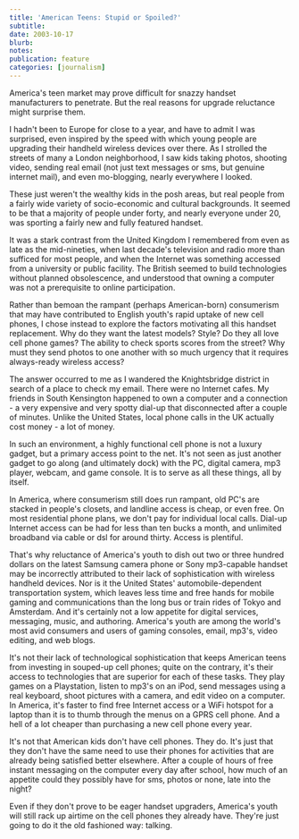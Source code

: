 ```yaml
---
title: 'American Teens: Stupid or Spoiled?'
subtitle:
date: 2003-10-17
blurb:
notes:
publication: feature
categories: [journalism]
---
```


America's teen market may prove difficult for snazzy handset manufacturers to penetrate. But the real reasons for upgrade reluctance might surprise them.

I hadn't been to Europe for close to a year, and have to admit I was surprised, even inspired by the speed with which young people are upgrading their handheld wireless devices over there. As I strolled the streets of many a London neighborhood, I saw kids taking photos, shooting video, sending real email (not just text messages or sms, but genuine internet mail), and even mo-blogging, nearly everywhere I looked.

These just weren't the wealthy kids in the posh areas, but real people from a fairly wide variety of socio-economic and cultural backgrounds. It seemed to be that a majority of people under forty, and nearly everyone under 20, was sporting a fairly new and fully featured handset.

It was a stark contrast from the United Kingdom I remembered from even as late as the mid-nineties, when last decade's television and radio more than sufficed for most people, and when the Internet was something accessed from a university or public facility. The British seemed to build technologies without planned obsolescence, and understood that owning a computer was not a prerequisite to online participation.

Rather than bemoan the rampant (perhaps American-born) consumerism that may have contributed to English youth's rapid uptake of new cell phones, I chose instead to explore the factors motivating all this handset replacement. Why do they want the latest models? Style? Do they all love cell phone games? The ability to check sports scores from the street? Why must they send photos to one another with so much urgency that it requires always-ready wireless access?

The answer occurred to me as I wandered the Knightsbridge district in search of a place to check my email. There were no Internet cafes. My friends in South Kensington happened to own a computer and a connection - a very expensive and very spotty dial-up that disconnected after a couple of minutes. Unlike the United States, local phone calls in the UK actually cost money - a lot of money.

In such an environment, a highly functional cell phone is not a luxury gadget, but a primary access point to the net. It's not seen as just another gadget to go along (and ultimately dock) with the PC, digital camera, mp3 player, webcam, and game console. It is to serve as all these things, all by itself.

In America, where consumerism still does run rampant, old PC's are stacked in people's closets, and landline access is cheap, or even free. On most residential phone plans, we don't pay for individual local calls. Dial-up Internet access can be had for less than ten bucks a month, and unlimited broadband via cable or dsl for around thirty. Access is plentiful.

That's why reluctance of America's youth to dish out two or three hundred dollars on the latest Samsung camera phone or Sony mp3-capable handset may be incorrectly attributed to their lack of sophistication with wireless handheld devices. Nor is it the United States' automobile-dependent transportation system, which leaves less time and free hands for mobile gaming and communications than the long bus or train rides of Tokyo and Amsterdam. And it's certainly not a low appetite for digital services, messaging, music, and authoring. America's youth are among the world's most avid consumers and users of gaming consoles, email, mp3's, video editing, and web blogs.

It's not their lack of technological sophistication that keeps American teens from investing in souped-up cell phones; quite on the contrary, it's their access to technologies that are superior for each of these tasks. They play games on a Playstation, listen to mp3's on an iPod, send messages using a real keyboard, shoot pictures with a camera, and edit video on a computer. In America, it's faster to find free Internet access or a WiFi hotspot for a laptop than it is to thumb through the menus on a GPRS cell phone. And a hell of a lot cheaper than purchasing a new cell phone every year.

It's not that American kids don't have cell phones. They do. It's just that they don't have the same need to use their phones for activities that are already being satisfied better elsewhere. After a couple of hours of free instant messaging on the computer every day after school, how much of an appetite could they possibly have for sms, photos or none, late into the night?

Even if they don't prove to be eager handset upgraders, America's youth will still rack up airtime on the cell phones they already have. They're just going to do it the old fashioned way: talking.
